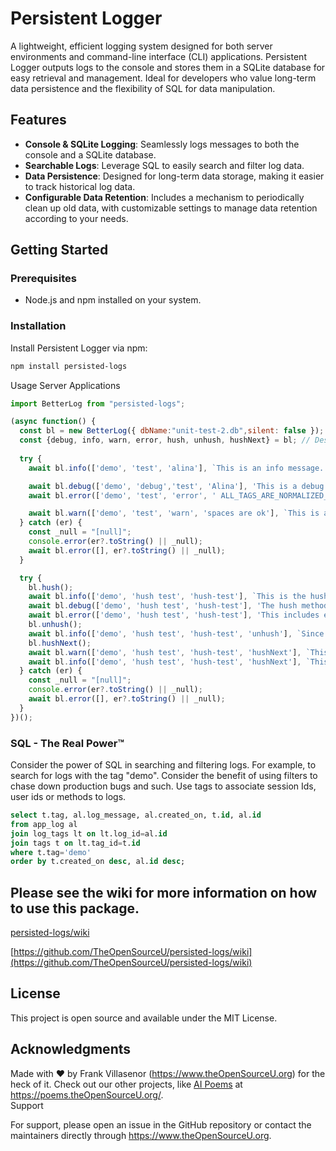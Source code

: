 # Persistent Logger

A lightweight, efficient logging system designed for both server environments and command-line interface (CLI) applications. Persistent Logger outputs logs to the console and stores them in a SQLite database for easy retrieval and management. Ideal for developers who value long-term data persistence and the flexibility of SQL for data manipulation.

## Features

- **Console & SQLite Logging**: Seamlessly logs messages to both the console and a SQLite database.
- **Searchable Logs**: Leverage SQL to easily search and filter log data.
- **Data Persistence**: Designed for long-term data storage, making it easier to track historical log data.
- **Configurable Data Retention**: Includes a mechanism to periodically clean up old data, with customizable settings to manage data retention according to your needs.

## Getting Started

### Prerequisites

- Node.js and npm installed on your system.

### Installation

Install Persistent Logger via npm:

```bash
npm install persisted-logs
```

Usage
Server Applications

```javascript
import BetterLog from "persisted-logs";

(async function() {
  const bl = new BetterLog({ dbName:"unit-test-2.db",silent: false });
  const {debug, info, warn, error, hush, unhush, hushNext} = bl; // Destructure the methods for easier access.
  
  try {
    await bl.info(['demo', 'test', 'alina'], `This is an info message. ${Date.now()}`);

    await bl.debug(['demo', 'debug','test', 'Alina'], 'This is a debug message');
    await bl.error(['demo', 'test', 'error', ' ALL_TAGS_ARE_NORMALIZED_TO_lowercase'], `This is an error message. it gets ${Date.now()} highlighted as an error`);

    await bl.warn(['demo', 'test', 'warn', 'spaces are ok'], `This is a warning message. it gets highlighted as a warning ${Date.now()}`);
  } catch (er) {
    const _null = "[null]";
    console.error(er?.toString() || _null);
    await bl.error([], er?.toString() || _null);
  }

  try {
    bl.hush();
    await bl.info(['demo', 'hush test', 'hush-test'], `This is the hush demo. When you hush, it silences all output to the console. If you call hushNext(), it will only silence the next log message.`);
    await bl.debug(['demo', 'hush test', 'hush-test'], 'The hush method will continue across all log levels until you call unhush().');
    await bl.error(['demo', 'hush test', 'hush-test'], 'This includes error messages. Again, all of these still go to the persistent log.');
    bl.unhush();
    await bl.info(['demo', 'hush test', 'hush-test', 'unhush'], `Since Unhush has been called, this will go to the console.`);
    bl.hushNext();
    await bl.warn(['demo', 'hush test', 'hush-test', 'hushNext'], `This will be hushed since hushNext() was called.`);
    await bl.info(['demo', 'hush test', 'hush-test', 'hushNext'], `This will not be hushed though. It will go to the console.`);
  } catch (er) {
    const _null = "[null]";
    console.error(er?.toString() || _null);
    await bl.error([], er?.toString() || _null);
  }
})();
```

### SQL - The Real Power™

Consider the power of SQL in searching and filtering logs. For example, 
to search for logs with the tag "demo". Consider the benefit of using filters
to chase down production bugs and such. Use tags to associate session Ids, 
user ids or methods to logs.

```sql
select t.tag, al.log_message, al.created_on, t.id, al.id
from app_log al
join log_tags lt on lt.log_id=al.id
join tags t on lt.tag_id=t.id
where t.tag='demo'
order by t.created_on desc, al.id desc;
```

## Please see the wiki for more information on how to use this package.

[persisted-logs/wiki](https://github.com/TheOpenSourceU/persisted-logs/wiki)

[https://github.com/TheOpenSourceU/persisted-logs/wiki](https://github.com/TheOpenSourceU/persisted-logs/wiki)

## License
This project is open source and available under the MIT License.  

## Acknowledgments
Made with ❤️ by Frank Villasenor (https://www.theOpenSourceU.org) for the heck of it. Check out our other projects, 
like [AI Poems](https://poems.theOpenSourceU.org/) at https://poems.theOpenSourceU.org/.  
Support

For support, please open an issue in the GitHub repository or contact the maintainers directly through https://www.theOpenSourceU.org.
